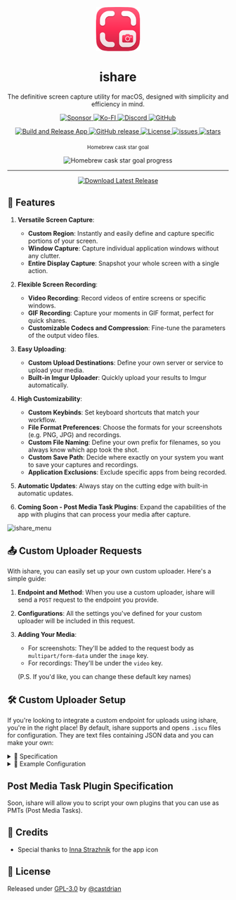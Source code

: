 <p align="center">
  <img src="/ishare/Util/Assets.xcassets/AppIcon.appiconset/AppIcon-128.png" alt="ishare logo" width="100">
  <h1 align="center">ishare</h1>
  <p align="center">The definitive screen capture utility for macOS, designed with simplicity and efficiency in mind.</p>
</p>

<p align="center">
  <a href="https://github.com/sponsors/castdrian">
    <img src="https://img.shields.io/badge/sponsor-30363D?style=for-the-badge&logo=GitHub-Sponsors&logoColor=#white" alt="Sponsor">
  </a>
  <a href="https://ko-fi.com/castdrian">
    <img src="https://img.shields.io/badge/Ko--fi-F16061?style=for-the-badge&logo=ko-fi&logoColor=white" alt="Ko-FI">
  </a>
  <a href="https://discord.gg/sX4KYzu5pX">
    <img src="https://img.shields.io/badge/Discord-5865F2?style=for-the-badge&logo=discord&logoColor=white" alt="Discord">
  </a>
  <a href="https://github.com/castdrian/ishare">
    <img src="https://img.shields.io/badge/GitHub-100000?style=for-the-badge&logo=github&logoColor=white" alt="GitHub">
  </a>
</p>

<p align="center">
  <a href="https://github.com/castdrian/ishare/actions?query=workflow:'Build+and+Release+App'">
    <img src="https://github.com/castdrian/ishare/workflows/Build%20and%20Release%20App/badge.svg" alt="Build and Release App">
  </a>
  <a href="https://github.com/castdrian/ishare/releases/">
    <img src="https://img.shields.io/github/release/castdrian/ishare?include_prereleases=&sort=semver&color=blue" alt="GitHub release">
  </a>
  <a href="#license">
    <img src="https://img.shields.io/badge/License-GPL--3.0-blue" alt="License">
  </a>
  <a href="https://github.com/castdrian/ishare/issues">
    <img src="https://img.shields.io/github/issues/castdrian/ishare" alt="issues">
  </a>
  <a href="https://github.com/castdrian/ishare">
    <img src="https://img.shields.io/github/stars/castdrian/ishare?style=social" alt="stars">
  </a>
</p>
<p align="center">
  <sub align="center">Homebrew cask star goal</sub>
  <p align="center">
    <img src="https://progress-bar.dev/84/?width=500" alt="Homebrew cask star goal progress">
  </p>
</p>

---

<p align="center">
  <a href="https://github.com/castdrian/ishare/releases/latest/download/ishare_macOS.zip" download>
    <img src="https://www.dmo-app.com/wp-content/uploads/2022/05/mac-download-button-1.png" alt="Download Latest Release" width="200">
  </a>
</p>

## 🚀 Features
1. **Versatile Screen Capture**: 
    - **Custom Region**: Instantly and easily define and capture specific portions of your screen.
    - **Window Capture**: Capture individual application windows without any clutter.
    - **Entire Display Capture**: Snapshot your whole screen with a single action.

2. **Flexible Screen Recording**:
    - **Video Recording**: Record videos of entire screens or specific windows.
    - **GIF Recording**: Capture your moments in GIF format, perfect for quick shares.
    - **Customizable Codecs and Compression**: Fine-tune the parameters of the output video files.

3. **Easy Uploading**:
    - **Custom Upload Destinations**: Define your own server or service to upload your media.
    - **Built-in Imgur Uploader**: Quickly upload your results to Imgur automatically.

4. **High Customizability**:
    - **Custom Keybinds**: Set keyboard shortcuts that match your workflow.
    - **File Format Preferences**: Choose the formats for your screenshots (e.g. PNG, JPG) and recordings.
    - **Custom File Naming**: Define your own prefix for filenames, so you always know which app took the shot.
    - **Custom Save Path**: Decide where exactly on your system you want to save your captures and recordings.
    - **Application Exclusions**: Exclude specific apps from being recorded.

5. **Automatic Updates**: Always stay on the cutting edge with built-in automatic updates.

6. **Coming Soon - Post Media Task Plugins**: Expand the capabilities of the app with plugins that can process your media after capture.

![ishare_menu](https://github.com/iGerman00/ishare/assets/36676880/3a546afb-90ee-4b85-8b38-6029ccd67565)

## 📤 Custom Uploader Requests

With ishare, you can easily set up your own custom uploader. Here's a simple guide:

1. **Endpoint and Method**: When you use a custom uploader, ishare will send a `POST` request to the endpoint you provide.
  
2. **Configurations**: All the settings you've defined for your custom uploader will be included in this request.
  
3. **Adding Your Media**:
   - For screenshots: They'll be added to the request body as `multipart/form-data` under the `image` key.
   - For recordings: They'll be under the `video` key.

   (P.S. If you'd like, you can change these default key names)

## 🛠 Custom Uploader Setup

If you're looking to integrate a custom endpoint for uploads using ishare, you're in the right place! By default, ishare supports and opens `.iscu` files for configuration. They are text files containing JSON data and you can make your own:

<details>
  <summary>
    📝 Specification
  </summary>
  
- **name** (string):\
  What would you like to call your custom uploader? This is its display name, making it easy to identify.
  
- **requestUrl** (string):\
  Where should ishare send the files? In the example, swap out `example.com/upload` with your specific upload URL.
  
- **headers** (optional, object):\
  Need to send any extra headers? Add them here as key-value pairs, with the key being the header name and the value being its associated data.
  
- **formData** (optional, object):\
  If you need extra form fields in the upload, specify them here. Similarly, use key-value pairs where the key is the form field name and the value is the field content.

- **fileFormName** (optional, string):\
  Want a different file name for the `multipart/form-data` request? Specify it here.

- **responseProp** (string):\
  Once the file is uploaded, where can we find its URL in the response? Swap out `"url"` for the specific JSON property path.

- **requestBodyType** (optional, string):\
  How should the request body be sent? Choose between `"multipartFormData"` and `"binary"`. If not specified, `multipartFormData` is the default.

</details>

<details>
  <summary>
    🌟 Example Configuration
  </summary>
  
```json
{
  "name": "ishare custom uploader",
  "requestUrl": "example.com/upload",
  "headers": { "Authorization": "Basic 0123456789" },
  "formData": { "key": "value" },
  "fileFormName": "image",
  "responseProp": "url",
  "requestBodyType": "multiPartFormData"
}
```

Above is an example custom uploader for ishare. It sends uploads to `example.com/upload`, uses an authorization header, and includes additional form data. In the response, it expects to receive JSON with the property `"url"` containing the URL of your upload.

</details>

## Post Media Task Plugin Specification

Soon, ishare will allow you to script your own plugins that you can use as PMTs (Post Media Tasks).

## 🙌 Credits
- Special thanks to [Inna Strazhnik](https://www.behance.net/strazhnik) for the app icon

## 📜 License
Released under [GPL-3.0](/LICENSE) by [@castdrian](https://github.com/castdrian)
